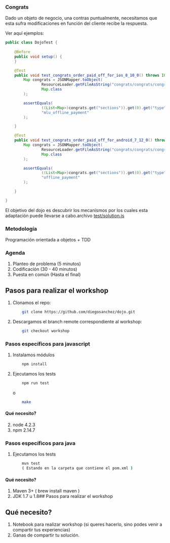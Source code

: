 ### Congrats

Dado un objeto de negocio, una contras puntualmente, necesitamos que esta sufra modificaciones en función del cliente 
recibe la respuesta.

Ver aquí ejemplos: 

```java
public class DojoTest {
	
	@Before
	public void setup() {
	}

    @Test
    public void test_congrats_order_paid_off_for_ios_8_10_0() throws IOException {
        Map congrats = JSONMapper.toObject(
                ResourceLoader.getFileAsString("congrats/congrats/congrats_order_paid_off_for_ios_8_10_0.json"),
                Map.class
        );

        assertEquals(
                ((List<Map>)congrats.get("sections")).get(0).get("type"),
                "mlu_offline_payment"
        );

    }

    @Test
    public void test_congrats_order_paid_off_for_android_7_12_0() throws IOException {
        Map congrats = JSONMapper.toObject(
                ResourceLoader.getFileAsString("congrats/congrats/congrats_order_paid_off_for_android_7_12_0.json"),
                Map.class
        );

        assertEquals(
                ((List<Map>)congrats.get("sections")).get(0).get("type"),
                "offline_payment"
        );

    }

}
```

El objetivo del dojo es descubrir los mecanísmos por los cuales esta adaptación puede llevarse a cabo.archivo [test/solution.js](javascripts/test/solution.js)

### Metodología

Programación orientada a objetos + TDD

### Agenda

1. Planteo de problema (5 minutos)
2. Codificación (30 - 40 minutos)
3. Puesta en común (Hasta el final)

## Pasos para realizar el workshop 

1. Clonamos el repo:

    ```bash
        git clone https://github.com/diegosanchez/dojo.git
    ```

2. Descargamos el branch remote correspondiente al workshop:

    ```bash
        git checkout workshop
    ```

### Pasos específicos para javascript

1. Instalamos módulos

    ```bash
        npm install
    ```

2. Ejecutamos los tests

    ```bash
        npm run test
    ```
    
    o
    
    ```bash
        make
    ```

#### Qué necesito?

2. node 4.2.3
3. npm  2.14.7


### Pasos específicos para java

1. Ejecutamos los tests

    ```bash
        mvn test
        ( Estando en la carpeta que contiene el pom.xml )
    ```



#### Qué necesito?

1. Maven 3+ ( brew install maven )
2. JDK 1.7 u 1.8## Pasos para realizar el workshop


## Qué necesito?

1. Notebook para realizar workshop (si queres hacerlo, sino podes venir a compartir tus experiencias)
2. Ganas de compartir tu solución.
